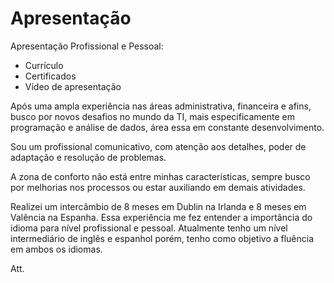 # Apresentação

 Apresentação Profissional e Pessoal:
 - Currículo
 - Certificados
 - Vídeo de apresentação

Após uma ampla experiência nas áreas administrativa, financeira e afins, busco por novos desafios no mundo da TI, mais especificamente em programação e análise de dados, área essa em constante desenvolvimento.

Sou um profissional comunicativo, com atenção aos detalhes, poder de adaptação e resolução de problemas.

A zona de conforto não está entre minhas características, sempre busco por melhorias nos processos ou estar auxiliando em demais atividades.

Realizei um intercâmbio de 8 meses em Dublin na Irlanda e 8 meses em Valência na Espanha. Essa experiência me fez entender a importância do idioma para nível profissional e pessoal. Atualmente tenho um nível intermediário de inglês e espanhol porém, tenho como objetivo a fluência em ambos os idiomas.

Att.
